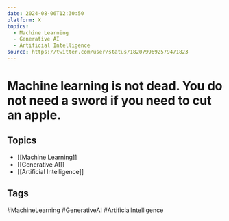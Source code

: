 ```yaml
---
date: 2024-08-06T12:30:50
platform: X
topics:
  - Machine Learning
  - Generative AI
  - Artificial Intelligence
source: https://twitter.com/user/status/1820799692579471823
---
```

# Machine learning is not dead. You do not need a sword if you need to cut an apple.

## Topics
- [[Machine Learning]]
- [[Generative AI]]
- [[Artificial Intelligence]]

## Tags
#MachineLearning #GenerativeAI #ArtificialIntelligence